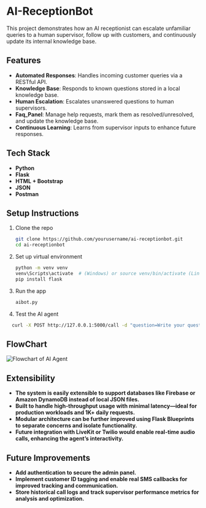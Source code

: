 # AI-ReceptionBot

This project demonstrates how an AI receptionist can escalate unfamiliar queries to a human supervisor, follow up with customers, and continuously update its internal knowledge base.

## Features
- **Automated Responses**: Handles incoming customer queries via a RESTful API.
- **Knowledge Base**: Responds to known questions stored in a local knowledge base.
- **Human Escalation**: Escalates unanswered questions to human supervisors.
- **Faq_Panel**: Manage help requests, mark them as resolved/unresolved, and update the knowledge base.
- **Continuous Learning**: Learns from supervisor inputs to enhance future responses.

## Tech Stack
- **Python**
- **Flask**
- **HTML + Bootstrap**
- **JSON**
- **Postman**

## Setup Instructions
1. Clone the repo
   ```bash
   git clone https://github.com/yourusername/ai-receptionbot.git
   cd ai-receptionbot
   ```
2. Set up virtual environment
   ```bash
   python -m venv venv
   venv\Scripts\activate  # (Windows) or source venv/bin/activate (Linux/macOS)
   pip install flask
   ```

4. Run the app
   ```bash
   aibot.py
   ```

5. Test the AI agent 
```bash
  curl -X POST http://127.0.0.1:5000/call -d "question=Write your question here?"
```

## FlowChart
![Flowchart of AI Agent](https://github.com/user-attachments/assets/7be07ab6-9655-42ba-a8b3-a0cb151df328)


## Extensibility
- **The system is easily extensible to support databases like Firebase or Amazon DynamoDB instead of local JSON files.**
- **Built to handle high-throughput usage with minimal latency—ideal for production workloads and 1K+ daily requests.**
- **Modular architecture can be further improved using Flask Blueprints to separate concerns and isolate functionality.**
- **Future integration with LiveKit or Twilio would enable real-time audio calls, enhancing the agent’s interactivity.**

## Future Improvements
- **Add authentication to secure the admin panel.**
- **Implement customer ID tagging and enable real SMS callbacks for improved tracking and communication.**
- **Store historical call logs and track supervisor performance metrics for analysis and optimization.**



